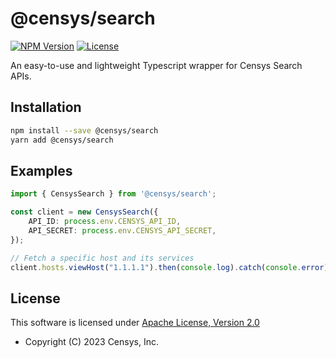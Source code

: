 # @censys/search

[![NPM Version](https://img.shields.io/npm/v/@censys/search)](https://www.npmjs.com/package/@censys/search)
[![License](https://img.shields.io/npm/l/@censys/search)](http://www.apache.org/licenses/LICENSE-2.0)

An easy-to-use and lightweight Typescript wrapper for Censys Search APIs.

## Installation

```sh
npm install --save @censys/search
yarn add @censys/search
```

## Examples

```typescript
import { CensysSearch } from '@censys/search';

const client = new CensysSearch({
    API_ID: process.env.CENSYS_API_ID,
    API_SECRET: process.env.CENSYS_API_SECRET,
});

// Fetch a specific host and its services
client.hosts.viewHost("1.1.1.1").then(console.log).catch(console.error);
```

## License

This software is licensed under [Apache License, Version 2.0](http://www.apache.org/licenses/LICENSE-2.0)

- Copyright (C) 2023 Censys, Inc.
